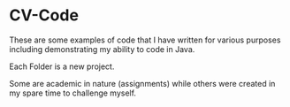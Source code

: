 # CV-Code

These are some examples of code that I have written for various purposes 
including demonstrating my ability to code in Java.

Each Folder is a new project.

Some are academic in nature (assignments) while others were created in
my spare time to challenge myself.
